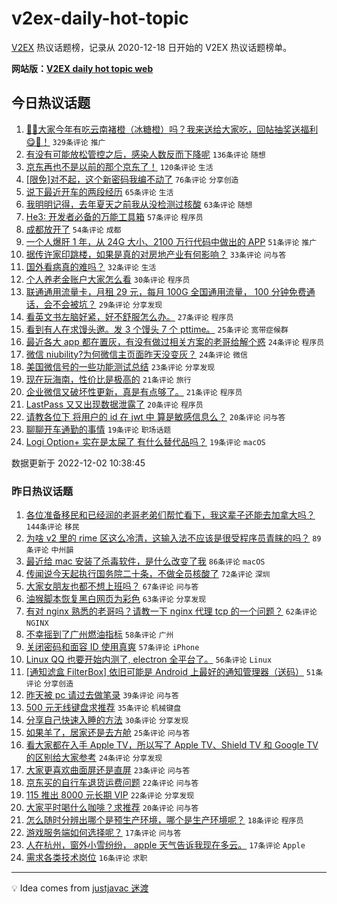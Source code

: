 # v2ex-daily-hot-topic

[V2EX](https://www.v2ex.com/) 热议话题榜，记录从 2020-12-18 日开始的 V2EX 热议话题榜单。

**网站版：[V2EX daily hot topic web](https://boojack.github.io/v2ex-daily-hot-topic-web/)**

## 今日热议话题

<!-- TODAY BEGIN -->

1. [🍊🍊大家今年有吃云南褚橙（冰糖橙）吗？我来送给大家吃，回帖抽奖送福利😋🧺！](https://www.v2ex.com/t/899506) `329条评论` `推广`
1. [有没有可能放松管控之后，感染人数反而下降呢](https://www.v2ex.com/t/899546) `136条评论` `随想`
1. [京东再也不是以前的那个京东了！](https://www.v2ex.com/t/899515) `120条评论` `生活`
1. [[限免]对不起，这个新密码我编不动了](https://www.v2ex.com/t/899512) `76条评论` `分享创造`
1. [说下最近开车的两段经历](https://www.v2ex.com/t/899513) `65条评论` `生活`
1. [我明明记得，去年夏天之前我从没检测过核酸](https://www.v2ex.com/t/899504) `63条评论` `随想`
1. [He3: 开发者必备的万能工具箱](https://www.v2ex.com/t/899531) `57条评论` `程序员`
1. [成都放开了](https://www.v2ex.com/t/899502) `54条评论` `成都`
1. [一个人爆肝 1 年，从 24G 大小、2100 万行代码中做出的 APP](https://www.v2ex.com/t/899559) `51条评论` `推广`
1. [据传许家印跳楼，如果是真的对房地产业有何影响？](https://www.v2ex.com/t/899596) `33条评论` `问与答`
1. [国外看病真的难吗？](https://www.v2ex.com/t/899579) `32条评论` `生活`
1. [个人养老金账户大家怎么看](https://www.v2ex.com/t/899600) `30条评论` `程序员`
1. [联通通用流量卡，月租 29 元，每月 100G 全国通用流量， 100 分钟免费通话，会不会被坑？](https://www.v2ex.com/t/899623) `29条评论` `分享发现`
1. [看英文书左脑好紧，好不舒服怎么办。](https://www.v2ex.com/t/899557) `27条评论` `程序员`
1. [看到有人在求馒头邀。发 3 个馒头 7 个 pttime。](https://www.v2ex.com/t/899663) `25条评论` `宽带症候群`
1. [最近各大 app 都在置灰，有没有做过相关方案的老哥给解个惑](https://www.v2ex.com/t/899637) `24条评论` `程序员`
1. [微信 niubility?为何微信主页面昨天没变灰？](https://www.v2ex.com/t/899508) `24条评论` `微信`
1. [美国微信号的一些功能测试总结](https://www.v2ex.com/t/899516) `23条评论` `分享发现`
1. [现在玩海南，性价比是极高的](https://www.v2ex.com/t/899533) `21条评论` `旅行`
1. [企业微信又破坏性更新，真是有点够了。](https://www.v2ex.com/t/899521) `21条评论` `程序员`
1. [LastPass 又又出现数据泄露了](https://www.v2ex.com/t/899547) `20条评论` `程序员`
1. [请教各位下 将用户的 id 在 jwt 中 算是敏感信息么？](https://www.v2ex.com/t/899520) `20条评论` `问与答`
1. [聊聊开车通勤的事情](https://www.v2ex.com/t/899598) `19条评论` `职场话题`
1. [Logi Option+ 实在是太屎了 有什么替代品吗？](https://www.v2ex.com/t/899514) `19条评论` `macOS`

数据更新于 2022-12-02 10:38:45

<!-- TODAY END -->

### 昨日热议话题

<!-- YESTERDAY BEGIN -->

1. [各位准备移民和已经润的老哥老弟们帮忙看下，我这辈子还能去加拿大吗？](https://www.v2ex.com/t/899286) `144条评论` `移民`
1. [为啥 v2 里的 rime 区这么冷清，这输入法不应该是很受程序员青睐的吗？](https://www.v2ex.com/t/899276) `89条评论` `中州韻`
1. [最近给 mac 安装了杀毒软件，是什么改变了我](https://www.v2ex.com/t/899225) `86条评论` `macOS`
1. [传闻说今天起执行国务院二十条，不做全员核酸了](https://www.v2ex.com/t/899267) `72条评论` `深圳`
1. [大家女朋友也都不想上班吗？](https://www.v2ex.com/t/899373) `67条评论` `问与答`
1. [油猴脚本恢复黑白网页为彩色](https://www.v2ex.com/t/899235) `63条评论` `分享发现`
1. [有对 nginx 熟悉的老哥吗？请教一下 nginx 代理 tcp 的一个问题？](https://www.v2ex.com/t/899278) `62条评论` `NGINX`
1. [不幸摇到了广州燃油指标](https://www.v2ex.com/t/899262) `58条评论` `广州`
1. [关闭密码和面容 ID 使用真爽](https://www.v2ex.com/t/899311) `57条评论` `iPhone`
1. [Linux QQ 也要开始内测了, electron 全平台了。](https://www.v2ex.com/t/899343) `56条评论` `Linux`
1. [[通知滤盒 FilterBox] 依旧可能是 Android 上最好的通知管理器（送码）](https://www.v2ex.com/t/899452) `51条评论` `分享创造`
1. [昨天被 pc 请过去做笔录](https://www.v2ex.com/t/899310) `39条评论` `问与答`
1. [500 元无线键盘求推荐](https://www.v2ex.com/t/899245) `35条评论` `机械键盘`
1. [分享自己快速入睡的方法](https://www.v2ex.com/t/899400) `30条评论` `分享发现`
1. [如果羊了，居家还是去方舱](https://www.v2ex.com/t/899309) `25条评论` `问与答`
1. [看大家都在入手 Apple TV，所以写了 Apple TV、Shield TV 和 Google TV 的区别给大家参考](https://www.v2ex.com/t/899399) `24条评论` `分享发现`
1. [大家更喜欢曲面屏还是直屏](https://www.v2ex.com/t/899256) `23条评论` `问与答`
1. [京东买的自行车退货运费问题](https://www.v2ex.com/t/899306) `22条评论` `问与答`
1. [115 推出 8000 元长期 VIP](https://www.v2ex.com/t/899241) `22条评论` `分享发现`
1. [大家平时喝什么咖啡？求推荐](https://www.v2ex.com/t/899434) `20条评论` `问与答`
1. [怎么随时分辨出哪个是预生产环境，哪个是生产环境呢？](https://www.v2ex.com/t/899247) `18条评论` `程序员`
1. [游戏服务端如何选择呢？](https://www.v2ex.com/t/899392) `17条评论` `问与答`
1. [人在杭州，窗外小雪纷纷， apple 天气告诉我现在多云。](https://www.v2ex.com/t/899315) `17条评论` `Apple`
1. [需求各类技术岗位](https://www.v2ex.com/t/899448) `16条评论` `求职`

<!-- YESTERDAY END -->

---

💡 Idea comes from [justjavac 迷渡](https://github.com/justjavac/)
